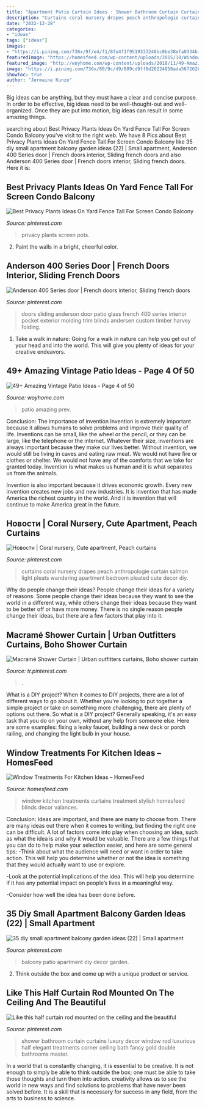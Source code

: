 ```yaml
---
title: "Apartment Patio Curtain Ideas : Shower Bathroom Curtain Curtains Luxury Decor Window Rod Luxurious Half Elegant Treatments Corner Ceiling Bath Fancy Gold Double Bathrooms Master"
description: "Curtains coral nursery drapes peach anthropologie curtain salmon light pleats wandering apartment bedroom pleated cute decor diy"
date: "2022-12-28"
categories:
- "ideas"
tags: ["ideas"]
images:
- "https://i.pinimg.com/736x/8f/e4/f1/8fe4f1f9519333248bc0be38efa0334b--vintage-room-mint.jpg"
featuredImage: "https://homesfeed.com/wp-content/uploads/2015/10/Window-Treatments-WIth-Stylish-Curtains-Of-Kitchen.jpg"
featured_image: "http://woyhome.com/wp-content/uploads/2018/11/49-Amazing-Vintage-Patio-Ideas-04.jpg"
image: "https://i.pinimg.com/736x/80/9c/d9/809cd9ff8d20224058ada567262b03c5.jpg"
ShowToc: true
author: "Jermaine Kunze"
---
```



Big ideas can be anything, but they must have a clear and concise purpose. In order to be effective, big ideas need to be well-thought-out and well-organized. Once they are put into motion, big ideas can result in some amazing things.

	

		
searching about Best Privacy Plants Ideas On Yard Fence Tall For Screen Condo Balcony you've visit to the right web. We have 8 Pics about Best Privacy Plants Ideas On Yard Fence Tall For Screen Condo Balcony like 35 diy small apartment balcony garden ideas (22) | Small apartment, Anderson 400 Series door | French doors interior, Sliding french doors and also Anderson 400 Series door | French doors interior, Sliding french doors. Here it is:
		
    
## Best Privacy Plants Ideas On Yard Fence Tall For Screen Condo Balcony

<img loading=lazy src="https://i.pinimg.com/736x/33/76/91/33769185d6d7fa3233ad639dbc5697b7.jpg" onerror="this.onerror=null;this.src='https://tse2.mm.bing.net/th?id=OIP._ac6FQbssMJIacZse1oFrgHaJ6&amp;pid=15.1';" alt="Best Privacy Plants Ideas On Yard Fence Tall For Screen Condo Balcony">

_Source: pinterest.com_

>privacy plants screen pots. 

	

2. Paint the walls in a bright, cheerful color.

    
## Anderson 400 Series Door | French Doors Interior, Sliding French Doors

<img loading=lazy src="https://i.pinimg.com/736x/71/2e/f0/712ef0629b41b59f17c6f921592a123a.jpg" onerror="this.onerror=null;this.src='https://tse3.mm.bing.net/th?id=OIP.RO8dG2ycOUyiWIVJLbId6QHaJ3&amp;pid=15.1';" alt="Anderson 400 Series door | French doors interior, Sliding french doors">

_Source: pinterest.com_

>doors sliding anderson door patio glass french 400 series interior pocket exterior molding trim blinds andersen custom timber harvey folding. 

	

1) Take a walk in nature: Going for a walk in nature can help you get out of your head and into the world. This will give you plenty of ideas for your creative endeavors.

    
## 49+ Amazing Vintage Patio Ideas - Page 4 Of 50

<img loading=lazy src="http://woyhome.com/wp-content/uploads/2018/11/49-Amazing-Vintage-Patio-Ideas-04.jpg" onerror="this.onerror=null;this.src='https://tse3.mm.bing.net/th?id=OIP.WKT_3_LiZvgkEz8CtLt2nQHaJ3&amp;pid=15.1';" alt="49+ Amazing Vintage Patio Ideas - Page 4 of 50">

_Source: woyhome.com_

>patio amazing prev. 

	

Conclusion: The importance of invention
Invention is extremely important because it allows humans to solve problems and improve their quality of life. Inventions can be small, like the wheel or the pencil, or they can be large, like the telephone or the internet. Whatever their size, inventions are always important because they make our lives better.
Without invention, we would still be living in caves and eating raw meat. We would not have fire or clothes or shelter. We would not have any of the comforts that we take for granted today. Invention is what makes us human and it is what separates us from the animals.

Invention is also important because it drives economic growth. Every new invention creates new jobs and new industries. It is invention that has made America the richest country in the world. And it is invention that will continue to make America great in the future.

    
## Новости | Coral Nursery, Cute Apartment, Peach Curtains

<img loading=lazy src="https://i.pinimg.com/736x/8f/e4/f1/8fe4f1f9519333248bc0be38efa0334b--vintage-room-mint.jpg" onerror="this.onerror=null;this.src='https://tse1.mm.bing.net/th?id=OIP.QAUVY2HnJfMsT1mHQAFWfgAAAA&amp;pid=15.1';" alt="Новости | Coral nursery, Cute apartment, Peach curtains">

_Source: pinterest.com_

>curtains coral nursery drapes peach anthropologie curtain salmon light pleats wandering apartment bedroom pleated cute decor diy. 

	

Why do people change their ideas?
People change their ideas for a variety of reasons. Some people change their ideas because they want to see the world in a different way, while others change their ideas because they want to be better off or have more money. There is no single reason people change their ideas, but there are a few factors that play into it.

    
## Macramé Shower Curtain | Urban Outfitters Curtains, Boho Shower Curtain

<img loading=lazy src="https://i.pinimg.com/736x/80/9c/d9/809cd9ff8d20224058ada567262b03c5.jpg" onerror="this.onerror=null;this.src='https://tse4.mm.bing.net/th?id=OIP.b5bM6mHz02xrlyRUU60guwHaLH&amp;pid=15.1';" alt="Macramé Shower Curtain | Urban outfitters curtains, Boho shower curtain">

_Source: tr.pinterest.com_

>. 

	

What is a DIY project?
When it comes to DIY projects, there are a lot of different ways to go about it. Whether you're looking to put together a simple project or take on something more challenging, there are plenty of options out there. So what is a DIY project? Generally speaking, it's an easy task that you do on your own, without any help from someone else. Here are some examples: fixing a leaky faucet, building a new deck or porch railing, and changing the light bulb in your house.

    
## Window Treatments For Kitchen Ideas – HomesFeed

<img loading=lazy src="https://homesfeed.com/wp-content/uploads/2015/10/Window-Treatments-WIth-Stylish-Curtains-Of-Kitchen.jpg" onerror="this.onerror=null;this.src='https://tse2.mm.bing.net/th?id=OIP.XO2DvWdhQPAAxcDoH8Qi7AHaK_&amp;pid=15.1';" alt="Window Treatments For Kitchen Ideas – HomesFeed">

_Source: homesfeed.com_

>window kitchen treatments curtains treatment stylish homesfeed blinds decor valances. 

	

Conclusion: Ideas are important, and there are many to choose from.
There are many ideas out there when it comes to writing, but finding the right one can be difficult. A lot of factors come into play when choosing an idea, such as what the idea is and why it would be valuable. There are a few things that you can do to help make your selection easier, and here are some general tips:
-Think about what the audience will need or want in order to take action. This will help you determine whether or not the idea is something that they would actually want to use or explore.

-Look at the potential implications of the idea. This will help you determine if it has any potential impact on people’s lives in a meaningful way.

-Consider how well the idea has been done before.

    
## 35 Diy Small Apartment Balcony Garden Ideas (22) | Small Apartment

<img loading=lazy src="https://i.pinimg.com/736x/41/5c/23/415c2372ae07f13d66b04524109f43ce.jpg" onerror="this.onerror=null;this.src='https://tse4.mm.bing.net/th?id=OIP.HmFLIM_BOR0Vvm_pqjArpQHaJ3&amp;pid=15.1';" alt="35 diy small apartment balcony garden ideas (22) | Small apartment">

_Source: pinterest.com_

>balcony patio apartment diy decor garden. 

	

2. Think outside the box and come up with a unique product or service.

    
## Like This Half Curtain Rod Mounted On The Ceiling And The Beautiful

<img loading=lazy src="https://i.pinimg.com/736x/a3/d5/7f/a3d57fdf9c9b86b1c9e600aed2c0a1a3.jpg" onerror="this.onerror=null;this.src='https://tse4.mm.bing.net/th?id=OIP.GHxpoOT9Va8Eg68VXdqUfAHaLJ&amp;pid=15.1';" alt="Like this half curtain rod mounted on the ceiling and the beautiful">

_Source: pinterest.com_

>shower bathroom curtain curtains luxury decor window rod luxurious half elegant treatments corner ceiling bath fancy gold double bathrooms master. 

	

In a world that is constantly changing, it is essential to be creative. It is not enough to simply be able to think outside the box; one must be able to take those thoughts and turn them into action. creativity allows us to see the world in new ways and find solutions to problems that have never been solved before. It is a skill that is necessary for success in any field, from the arts to business to science.

